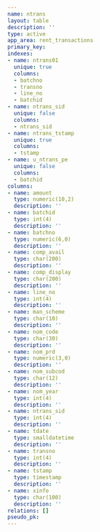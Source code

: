 ```yaml
---
name: ntrans
layout: table
description: ''
type: active
app_area: rent_transactions
primary_key: 
indexes:
- name: ntrans01
  unique: true
  columns:
  - batchno
  - transno
  - line_no
  - batchid
- name: ntrans_sid
  unique: false
  columns:
  - ntrans_sid
- name: ntrans_tstamp
  unique: true
  columns:
  - tstamp
- name: u_ntrans_pe
  unique: false
  columns:
  - batchid
columns:
- name: amount
  type: numeric(10,2)
  description: ''
- name: batchid
  type: int(4)
  description: ''
- name: batchno
  type: numeric(6,0)
  description: ''
- name: comp_avail
  type: char(200)
  description: ''
- name: comp_display
  type: char(200)
  description: ''
- name: line_no
  type: int(4)
  description: ''
- name: man_scheme
  type: char(10)
  description: ''
- name: nom_code
  type: char(30)
  description: ''
- name: nom_prd
  type: numeric(3,0)
  description: ''
- name: nom_subcod
  type: char(12)
  description: ''
- name: nom_year
  type: int(4)
  description: ''
- name: ntrans_sid
  type: int(4)
  description: ''
- name: tdate
  type: smalldatetime
  description: ''
- name: transno
  type: int(4)
  description: ''
- name: tstamp
  type: timestamp
  description: ''
- name: xinfo
  type: char(100)
  description: ''
relations: []
pseudo_pk: 
---
```



